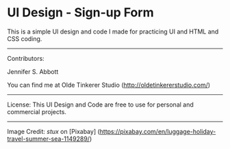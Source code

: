 UI Design - Sign-up Form
=======

This is a simple UI design and code I made for practicing UI and HTML and CSS coding.

---

Contributors:

Jennifer S. Abbott

You can find me at Olde Tinkerer Studio (http://oldetinkererstudio.com/)

---

License: This UI Design and Code are free to use for personal and commercial projects. 

---

Image Credit: *stux* on [Pixabay] (https://pixabay.com/en/luggage-holiday-travel-summer-sea-1149289/)